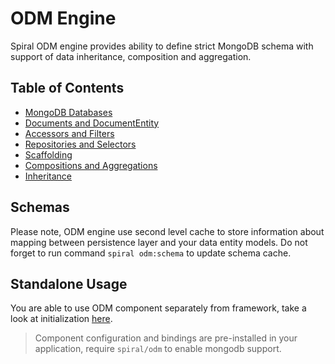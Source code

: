 # ODM Engine
Spiral ODM engine provides ability to define strict MongoDB schema with support of data inheritance, composition and aggregation.

## Table of Contents
* [MongoDB Databases](/old/odm/odm/databases.md)
* [Documents and DocumentEntity](/old/odm/odm/entities.md)
* [Accessors and Filters](/old/odm/odm/accessors.md)
* [Repositories and Selectors](/old/odm/odm/repositories.md)
* [Scaffolding](/old/odm/odm/scaffolding.md)
* [Compositions and Aggregations](/old/odm/odm/oop.md)
* [Inheritance](/old/odm/odm/inheritance.md)

## Schemas
Please note, ODM engine use second level cache to store information about mapping between persistence layer and your data entity models. Do not forget to run command `spiral odm:schema` to update schema cache.

## Standalone Usage
You are able to use ODM component separately from framework, take a look at initialization [here](https://github.com/spiral/odm/tree/master/tests/ODM).

> Component configuration and bindings are pre-installed in your application, require `spiral/odm` to enable mongodb support.